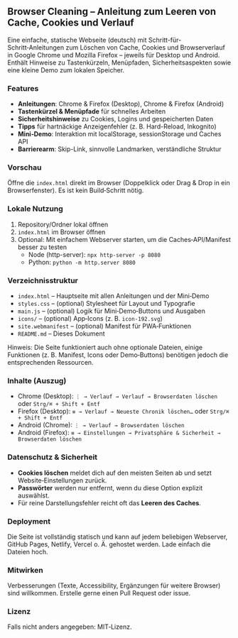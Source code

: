 ## Browser Cleaning – Anleitung zum Leeren von Cache, Cookies und Verlauf

Eine einfache, statische Webseite (deutsch) mit Schritt-für-Schritt‑Anleitungen zum Löschen von Cache, Cookies und Browserverlauf in Google Chrome und Mozilla Firefox – jeweils für Desktop und Android. Enthält Hinweise zu Tastenkürzeln, Menüpfaden, Sicherheitsaspekten sowie eine kleine Demo zum lokalen Speicher.

### Features
- **Anleitungen**: Chrome & Firefox (Desktop), Chrome & Firefox (Android)
- **Tastenkürzel & Menüpfade** für schnelles Arbeiten
- **Sicherheitshinweise** zu Cookies, Logins und gespeicherten Daten
- **Tipps** für hartnäckige Anzeigenfehler (z. B. Hard-Reload, Inkognito)
- **Mini‑Demo**: Interaktion mit localStorage, sessionStorage und Caches API
- **Barrierearm**: Skip-Link, sinnvolle Landmarken, verständliche Struktur

### Vorschau
Öffne die `index.html` direkt im Browser (Doppelklick oder Drag & Drop in ein Browserfenster). Es ist kein Build‑Schritt nötig.

### Lokale Nutzung
1. Repository/Ordner lokal öffnen
2. `index.html` im Browser öffnen
3. Optional: Mit einfachem Webserver starten, um die Caches‑API/Manifest besser zu testen
   - Node (http-server): `npx http-server -p 8080`
   - Python: `python -m http.server 8080`

### Verzeichnisstruktur
- `index.html` – Hauptseite mit allen Anleitungen und der Mini‑Demo
- `styles.css` – (optional) Stylesheet für Layout und Typografie
- `main.js` – (optional) Logik für Mini‑Demo‑Buttons und Ausgaben
- `icons/` – (optional) App‑Icons (z. B. `icon-192.svg`)
- `site.webmanifest` – (optional) Manifest für PWA‑Funktionen
- `README.md` – Dieses Dokument

Hinweis: Die Seite funktioniert auch ohne optionale Dateien, einige Funktionen (z. B. Manifest, Icons oder Demo‑Buttons) benötigen jedoch die entsprechenden Ressourcen.

### Inhalte (Auszug)
- Chrome (Desktop): `⋮ → Verlauf → Verlauf → Browserdaten löschen` oder `Strg/⌘ + Shift + Entf`
- Firefox (Desktop): `≡ → Verlauf → Neueste Chronik löschen…` oder `Strg/⌘ + Shift + Entf`
- Android (Chrome): `⋮ → Verlauf → Browserdaten löschen`
- Android (Firefox): `≡ → Einstellungen → Privatsphäre & Sicherheit → Browserdaten löschen`

### Datenschutz & Sicherheit
- **Cookies löschen** meldet dich auf den meisten Seiten ab und setzt Website‑Einstellungen zurück.
- **Passwörter** werden nur entfernt, wenn du diese Option explizit auswählst.
- Für reine Darstellungsfehler reicht oft das **Leeren des Caches**.

### Deployment
Die Seite ist vollständig statisch und kann auf jedem beliebigen Webserver, GitHub Pages, Netlify, Vercel o. Ä. gehostet werden. Lade einfach die Dateien hoch.

### Mitwirken
Verbesserungen (Texte, Accessibility, Ergänzungen für weitere Browser) sind willkommen. Erstelle gerne einen Pull Request oder issue.

### Lizenz
Falls nicht anders angegeben: MIT‑Lizenz.

